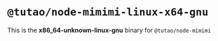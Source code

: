 # `@tutao/node-mimimi-linux-x64-gnu`

This is the **x86_64-unknown-linux-gnu** binary for `@tutao/node-mimimi`
